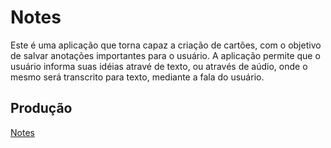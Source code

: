 # Notes
Este é uma aplicação que torna capaz a criação de cartões, com o objetivo de salvar anotações importantes para o usuário. A aplicação permite que o usuário informa suas idéias atravé de texto, ou através de aúdio, onde o mesmo será transcrito para texto, mediante a fala do usuário.

## Produção
<a href="https://notes-dun-omega.vercel.app/" target="_blank">Notes</a>
